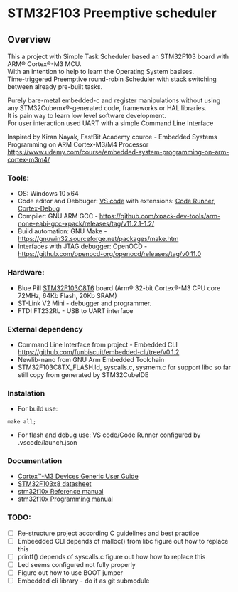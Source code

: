 # STM32F103 Preemptive scheduler

## Overview
This a project with Simple Task Scheduler based an STM32F103 board with ARM® Cortex®-M3 MCU. \
With an intention to help to learn the Operating System basises. \
Time-triggered Preemptive round-robin Scheduler with stack switching between already pre-built tasks.

Purely bare-metal embedded-c and register manipulations without using any STM32Cubemx®-generated code, frameworks or HAL libraries. \
It is pain way to learn low level software development. \
For user interaction used UART with a simple Command Line Interface 

Inspired by Kiran Nayak, FastBit Academy cource - Embedded Systems Programming on ARM Cortex-M3/M4 Processor \
https://www.udemy.com/course/embedded-system-programming-on-arm-cortex-m3m4/

### Tools:
* OS: Windows 10 x64 
* Code editor and Debbuger: [VS code](https://code.visualstudio.com/) with extensions: [Code Runner](https://marketplace.visualstudio.com/items?itemName=formulahendry.code-runner), [Cortex-Debug](https://marketplace.visualstudio.com/items?itemName=marus25.cortex-debug)
* Compiler: GNU ARM GCC  - https://github.com/xpack-dev-tools/arm-none-eabi-gcc-xpack/releases/tag/v11.2.1-1.2/
* Build automation: GNU Make - https://gnuwin32.sourceforge.net/packages/make.htm
* Interfaces with JTAG debugger: OpenOCD - https://github.com/openocd-org/openocd/releases/tag/v0.11.0

### Hardware:
* Blue Pill [STM32F103C8T6](https://stm32-base.org/boards/STM32F103C8T6-Blue-Pill.html) board (Arm® 32-bit Cortex®-M3 CPU core 72MHz, 64Kb Flash, 20Kb SRAM)
* ST-Link V2 Mini - debugger and programmer.
* FTDI FT232RL - USB to UART interface 

### External dependency
* Command Line Interface from project - Embedded CLI https://github.com/funbiscuit/embedded-cli/tree/v0.1.2
* Newlib-nano from GNU Arm Embedded Toolchain
* STM32F103C8TX_FLASH.ld, syscalls.c, sysmem.c for support libc so far still copy from generated by STM32CubeIDE

### Instalation
* For build use:
```
make all;
```
* For flash and debug use: VS code/Code Runner configured by .vscode/launch.json

### Documentation
* [Cortex™-M3 Devices Generic User Guide](https://documentation-service.arm.com/static/5ea823e69931941038df1af5?token=)
* [STM32F103x8 datasheet](https://www.st.com/resource/en/datasheet/stm32f103c8.pdf)
* [stm32f10x Reference manual](https://www.st.com/resource/en/reference_manual/cd00171190-stm32f101xx-stm32f102xx-stm32f103xx-stm32f105xx-and-stm32f107xx-advanced-armbased-32bit-mcus-stmicroelectronics.pdf)
* [stm32f10x Programming manual](https://www.st.com/resource/en/programming_manual/pm0056-stm32f10xxx20xxx21xxxl1xxxx-cortexm3-programming-manual-stmicroelectronics.pdf)


### TODO:
- [ ] Re-structure project according C guidelines and best practice
- [ ] Embeedded CLI depends of malloc() from libc figure out how to replace this
- [ ] printf() depends of syscalls.c figure out how how to replace this
- [ ] Led seems configured not fully properly
- [ ] Figure out how to use BOOT jumper
- [ ] Embedded cli library - do it as git submodule